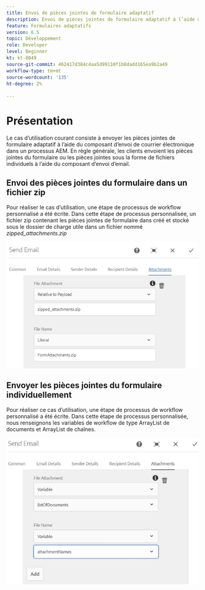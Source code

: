 ```yaml
---
title: Envoi de pièces jointes de formulaire adaptatif
description: Envoi de pièces jointes de formulaire adaptatif à l’aide du composant Envoyer un courrier électronique
feature: Formulaires adaptatifs
version: 6.5
topic: Développement
role: Developer
level: Beginner
kt: kt-8049
source-git-commit: 462417d384c4aa5d99110f1b8dadd165ea9b2a49
workflow-type: tm+mt
source-wordcount: '135'
ht-degree: 2%

---
```



# Présentation



Le cas d’utilisation courant consiste à envoyer les pièces jointes de formulaire adaptatif à l’aide du composant d’envoi de courrier électronique dans un processus AEM.
En règle générale, les clients envoient les pièces jointes du formulaire ou les pièces jointes sous la forme de fichiers individuels à l’aide du composant d’envoi d’email.

## Envoi des pièces jointes du formulaire dans un fichier zip

Pour réaliser le cas d’utilisation, une étape de processus de workflow personnalisé a été écrite. Dans cette étape de processus personnalisée, un fichier zip contenant les pièces jointes de formulaire dans créé et stocké sous le dossier de charge utile dans un fichier nommé *zipped_attachments.zip*

![send-form-attachments](assets/send-form-attachments.JPG)

## Envoyer les pièces jointes du formulaire individuellement

Pour réaliser ce cas d’utilisation, une étape de processus de workflow personnalisé a été écrite. Dans cette étape de processus personnalisée, nous renseignons les variables de workflow de type ArrayList de documents et ArrayList de chaînes.

![send-list-of-documents](assets/send-list-of-documents.JPG)



